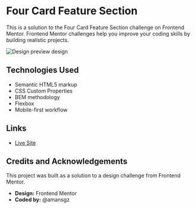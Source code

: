 # Four Card Feature Section

This is a solution to the Four Card Feature Section challenge on Frontend Mentor. Frontend Mentor challenges help you improve your coding skills by building realistic projects.

![Design preview design](./assets/desktop-design.jpg)

## Technologies Used

- Semantic HTML5 markup
- CSS Custom Properties
- BEM methodology
- Flexbox
- Mobile-first workflow

## Links

- [Live Site]()

## Credits and Acknowledgements

This project was built as a solution to a design challenge from Frontend Mentor.

- **Design:** Frontend Mentor
- **Coded by:** @amansgz
